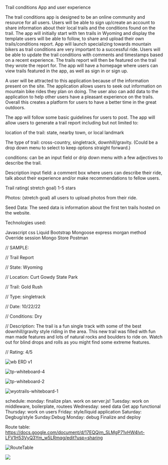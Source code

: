 Trail conditions App and user experience

The trail conditions app is designed to be an online community and resource for all users. Users will be able to sign up/create an account to share information about their local trails and the conditions found on the trail. The app will initially start with ten trails in Wyoming and display the template users will be able to follow, to share and upload their own trails/conditions report. App will launch specializing towards mountain bikers as trail conditions are very important to a successful ride. Users will be able to update the trail conditions with comments and timestamps based on a recent experience. The trails report will then be featured on the trail they wrote the report for. The app will have a homepage where users can view trails featured in the app, as well as sign in or sign up. 


 A user will be attracted to this application because of the information present on the site. The application allows users to seek out information on mountain bike rides they plan on doing. The user also can add data to the application to help other users have a pleasant experience on the trails. Overall this creates a platform for users to have a better time in the great outdoors.

The app will follow some basic guidelines for users to post. The app will allow users to generate a trail report including but not limited to: 

location of the trail: state, nearby town, or local landmark

 The type of trail: cross-country, singletrack, downhill/gravity.
	(Could be a drop down menu to select to keep options straight forward.)

conditions: can be an input field or drip down menu with a few adjectives to describe the trail.

Description input field: a comment box where users can describe their ride, talk about their experience and/or make recommendations to fellow users. 

Trail rating( stretch goal) 1-5 stars

Photos: (stretch goal) all users to upload photos from their ride.

Seed Data: The seed data is information about the first ten trails hosted on the website. 

Technologies used:

Javascript
css
Liquid
Bootstrap
Mongoose
express
morgan
method Override
session 
Mongo Store
Postman 

// SAMPLE:

// Trail Report

// State: Wyoming

// Location: Curt Gowdy State Park

// Trail: Gold Rush

// Type: singletrack 

// Date:  10/22/22

// Conditions: Dry

// Description: The trail is a fun single track with some of the best downhill/gravity style riding in the area. This new trail was filled with fun man made features and lots of natural rocks and boulders to ride on. Watch out for blind drops and rolls as you might find some extreme features. 

// Rating: 4/5



![wb ERD v1](https://user-images.githubusercontent.com/112962554/194882192-62ec2024-1cc6-412f-8429-5272962d2545.jpg)

![tp-whiteboard-4](https://user-images.githubusercontent.com/112962554/194882232-e3d68022-0a5e-4615-b417-bddc4ce48148.jpg)

![tp-whiteboard-2](https://user-images.githubusercontent.com/112962554/194881997-f69bf87c-4a19-435c-bc53-11c4eac3813b.jpg)

![wyotrails-whiteboard-1](https://user-images.githubusercontent.com/112962554/194882605-ad8f1c25-8155-46ba-b87b-1d0705859eab.jpg)


schedule:
monday: finalize plan. work on server.js!
Tuesday: work on middleware, boilerplate, routees 
Wednesday: seed data
Get app functional
Thursday: work on users
Friday: style/liquid application
Saturday: Degbug/style
Sunday:Debug
Monday: debug Finalize and deploy


Route table: https://docs.google.com/document/d/17EQQjm_SLMgP71vHW4Ivt-LFV1H53VyQ3Ym_w5LRmqg/edit?usp=sharing


 ![RouteTable](WyoTrails/projectTwoImages/RouteTable.png)

<img src= "WyoTrails/projectTwoImages/RouteTable.png" >